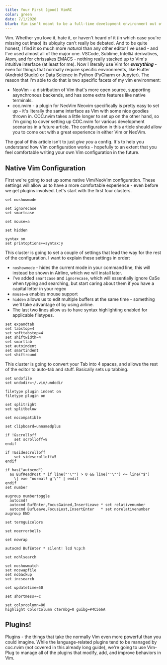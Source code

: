 ```yaml
---
title: Your First (good) VimRC
color: green
date: 7/1/2020
blurb: Vim isn't meant to be a full-time development environment out of box... so let's make it one.
---
```


Vim. Whether you love it, hate it, or haven't heard of it (in which case you're missing out lmao)
its ubiquity can't really be debated. And to be quite honest, I find it so much
more _natural_ than any other editor I've used - and I've used almost all of the
major one. VSCode, Sublime, IntelliJ derivatives, Atom, and for chrissakes EMACS
\- nothing really stacked up to Vim's intuitive interface (at least for me). Now
I literally use Vim for _**everything**_ - even for things that normally require
specific environments, like Flutter (Android Studio) or Data Science in Python
(PyCharm or Jupyter). The reason that I'm able to do that is two specific facets
of my vim environment:
* NeoVim - a distribution of Vim that's more open source, supporting asynchronous
backends, and has some extra features like native terminals.
* coc.nvim - a plugin for NeoVim
Neovim specifically is pretty easy to set up - it's literally the same interface
as Vim with some nice goodies thrown in. COC.nvim takes a little longer to set
up on the other hand, so I'm going to cover setting up COC.nvim for various
development scenarios in a future article. The configuration in this article
should allow you to come out with a great experience in either Vim or NeoVim.

The goal of this article isn't to just _give you_ a config. It's to help you
understand how Vim configuration works - hopefully to an extent that you feel
comfortable writing your own Vim configuration in the future.

## Native Vim Configuration
First we're going to set up some native Vim/NeoVim configuration. These settings
will allow us to have a more comfortable experience - even before we get plugins
involved. Let's start with the first four clusters.

```vim
set noshowmode

set ignorecase
set smartcase

set mouse=a

set hidden

syntax on
set printoptions+=syntax:y
```

This cluster is going to set a couple of settings that lead the way for the rest
of the configuration. I want to explain these settings in order:
* `noshowmode` - hides the current mode in your command line, this will instead
be shown in Airline, which we will install later.
* I've added `smartcase` and `ignorecase`, which will essentially ignore CaSe when
typing and searching, but start caring about them if you have a capital letter
in your regex
* `mouse=a` enables mouse support
* `hidden` allows us to edit multiple buffers at the same time - something we'll
take advantage of by using airline.
* The last two lines allow us to have syntax highlighting enabled for applicable
filetypes.

```vim
set expandtab
set tabstop=4
set softtabstop=4
set shiftwidth=4
set smarttab
set autoindent
set smartindent
set shiftround
```

This cluster is going to convert your Tab into 4 spaces, and allows the rest of
the editor to auto-tab and stuff. Basically sets up tabbing.

```vim
set undofile
set undodir=~/.vim/undodir
```

```vim
filetype plugin indent on
filetype plugin on

set splitright
set splitbelow

set nocompatible

set clipboard=unnamedplus
```

```vim
if !&scrolloff
    set scrolloff=8
endif

if !&sidescrolloff
    set sidescrolloff=5
endif
```

```vim
if has("autocmd")
  au BufReadPost * if line("'\"") > 0 && line("'\"") <= line("$")
    \| exe "normal! g'\"" | endif
endif
set number

augroup numbertoggle
  autocmd!
  autocmd BufEnter,FocusGained,InsertLeave * set relativenumber
  autocmd BufLeave,FocusLost,InsertEnter   * set norelativenumber
augroup END
```

```vim
set termguicolors

set noerrorbells

set nowrap

autocmd BufEnter * silent! lcd %:p:h
```

```vim
set nohlsearch

set noshowmatch
set noswapfile
set nobackup
set incsearch

set updatetime=50

set shortmess+=c

set colorcolumn=80
highlight ColorColumn ctermbg=0 guibg=#4C566A
```

## Plugins!
Plugins - the things that take the normally Vim even more powerful than you could
imagine. While the language-related plugins tend to be managed by coc.nvim
(not covered in this already long guide), we're going to use Vim-Plug to manage
all of the plugins that modify, add, and improve behaviors in Vim.
